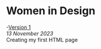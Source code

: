 # Women in Design

-[Version 1](https://clodaghd1.github.io/women-in-design/index-1.html)      
*13 November 2023*      
Creating my first HTML page     
